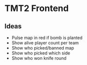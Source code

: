 # TMT2 Frontend

## Ideas

- Pulse map in red if bomb is planted
- Show alive player count per team
- Show who picked/banned map
- Show who picked which side
- Show who won knife round
